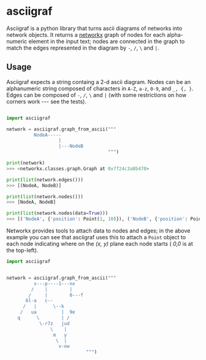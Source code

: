 # asciigraf

Asciigraf is a python library that turns ascii diagrams of networks into network objects. It returns a [networkx](https://networkx.github.io/) graph of nodes for each alpha-numeric element in the input text; nodes are connected in the graph to match the edges represented in the diagram by `-`, `/`, `\` and `|`.


## Usage

Asciigraf expects a string containg a 2-d ascii diagram. Nodes can be an alphanumeric string composed of characters in `A-Z`, `a-z`, `0-9`, and `_, {, }`. Edges can be composed of `-`, `/`, `\` and `|` (with some restrictions on how corners work --- see the tests).

```python

import asciigraf

network = asciigraf.graph_from_ascii("""
          NodeA-----
                   |
                   |---NodeB
                                     """)

print(network)
>>> <networkx.classes.graph.Graph at 0x7f24c3a8b470>

print(list(network.edges()))
>>> [(NodeA, NodeB)]

print(list(network.nodes()))
>>> [NodeA, NodeB]

print(list(network.nodes(data=True)))
>>> [('NodeA', {'position': Point(1, 10)}), ('NodeB', {'position': Point(3, 23)})]

```

Networkx provides tools to attach data to nodes and edges; in the above example you can see that asciigraf uses this to attach a `Point` object to each node indicating where on the _(x, y)_ plane each node starts ( _0,0_ is at the top-left).


```python
import asciigraf


network = asciigraf.graph_from_ascii("""
          s---p----1---nx
         /    |        |
        /     |        0---f
       6l-a   c--
      /   |      \--k
     /   ua         |  9e
    q      \        | /
            \-r7z   jud
                \    |
                 m   y
                  \  |
                   v-ow
                             """)
```
